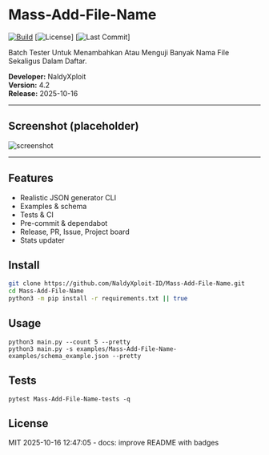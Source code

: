 # Mass-Add-File-Name

[![Build](https://img.shields.io/github/actions/workflow/status/NaldyXploit-ID/Mass-Add-File-Name/python.yml?branch=master)](https://github.com/NaldyXploit-ID/Mass-Add-File-Name/actions)
[![License](https://img.shields.io/github/license/NaldyXploit-ID/Mass-Add-File-Name)]
[![Last Commit](https://img.shields.io/github/last-commit/NaldyXploit-ID/Mass-Add-File-Name)]

Batch Tester Untuk Menambahkan Atau Menguji Banyak Nama File Sekaligus Dalam Daftar.

**Developer:** NaldyXploit  
**Version:** 4.2  
**Release:** 2025-10-16

---

## Screenshot (placeholder)
![screenshot](.github/assets/screenshot.png)

---

## Features
- Realistic JSON generator CLI
- Examples & schema
- Tests & CI
- Pre-commit & dependabot
- Release, PR, Issue, Project board
- Stats updater

## Install
```bash
git clone https://github.com/NaldyXploit-ID/Mass-Add-File-Name.git
cd Mass-Add-File-Name
python3 -m pip install -r requirements.txt || true
```

## Usage
```
python3 main.py --count 5 --pretty
python3 main.py -s examples/Mass-Add-File-Name-examples/schema_example.json --pretty
```

## Tests
```
pytest Mass-Add-File-Name-tests -q
```

## License
MIT
2025-10-16 12:47:05 - docs: improve README with badges
